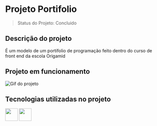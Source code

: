 # Projeto Portifolio

> Status do Projeto: Concluido

## Descrição do projeto
<p> É um modelo de um portifolio de programação feito dentro do curso de front end da escola Origamid</p>

## Projeto em funcionamento 

![Gif do projeto](https://github.com/Lucas8901/Lucas8901.github.io/blob/main/Design%20sem%20nome.gif)

## Tecnologias utilizadas no projeto

<img width ="40px" src="https://cdn.jsdelivr.net/gh/devicons/devicon/icons/css3/css3-original-wordmark.svg" />
<img width ="40px" src="https://cdn.jsdelivr.net/gh/devicons/devicon/icons/html5/html5-original-wordmark.svg" />
          
